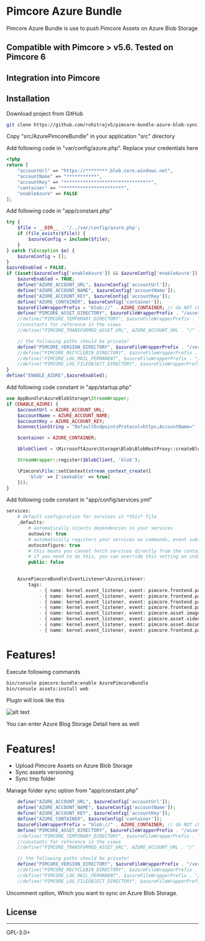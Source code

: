# Pimcore Azure Bundle

Pimcore Azure Bundle is use to push Pimcore Assets on Azure Blob Storage

## Compatible with Pimcore > v5.6. Tested on Pimcore 6

## Integration into Pimcore

## Installation

Download project from GitHub
```bash
git clone https://github.com/rohitrajv5/pimcore-bundle-azure-blob-sync.git
```

Copy "src/AzurePimcoreBundle" in your application "src" directory

Add following code in "var/config/azure.php". Replace your credentials here
```php
<?php 
return [
    "accountUrl" => "https://********.blob.core.windows.net",
    "accountName" => "***********",
    "accountKey" => "********************************",
    "container" => "***********************",
    "enableAzure" => FALSE
];
```

Add following code in "app/constant.php" 
```php
try {
    $file = __DIR__ . '/../var/config/azure.php';
    if (file_exists($file)) {
        $azureConfig = include($file);
    }
} catch (\Exception $e) {
    $azureConfig = [];
}
$azureEnabled = FALSE;
if (isset($azureConfig['enableAzure']) && $azureConfig['enableAzure']) {
    $azureEnabled = TRUE;
    define("AZURE_ACCOUNT_URL", $azureConfig['accountUrl']);
    define("AZURE_ACCOUNT_NAME", $azureConfig['accountName']);
    define("AZURE_ACCOUNT_KEY", $azureConfig['accountKey']);
    define("AZURE_CONTAINER", $azureConfig['container']);   
    $azureFileWrapperPrefix = "blob://" . AZURE_CONTAINER; // do NOT change    
    define("PIMCORE_ASSET_DIRECTORY", $azureFileWrapperPrefix . "/assets");
    //define("PIMCORE_TEMPORARY_DIRECTORY", $azureFileWrapperPrefix . "/tmp");
    //constants for reference in the views
    //define("PIMCORE_TRANSFORMED_ASSET_URL", AZURE_ACCOUNT_URL . "/" . AZURE_CONTAINER . "/assets");

    // the following paths should be private!
    define("PIMCORE_VERSION_DIRECTORY", $azureFileWrapperPrefix . "/versions");
    //define("PIMCORE_RECYCLEBIN_DIRECTORY", $azureFileWrapperPrefix . "/recyclebin");
    //define("PIMCORE_LOG_MAIL_PERMANENT", $azureFileWrapperPrefix . "/email");
    //define("PIMCORE_LOG_FILEOBJECT_DIRECTORY", $azureFileWrapperPrefix . "/fileobjects");
}
define("ENABLE_AZURE",$azureEnabled);
```
Add following code constant in "app/startup.php" 
```php
use AppBundle\AzureBlobStorage\StreamWrapper;
if (ENABLE_AZURE) {
    $accountUrl = AZURE_ACCOUNT_URL;
    $accountName = AZURE_ACCOUNT_NAME;
    $accountKey = AZURE_ACCOUNT_KEY;
    $connectionString = "DefaultEndpointsProtocol=https;AccountName=" . $accountName . ";AccountKey=" . $accountKey;

    $container = AZURE_CONTAINER;

    $blobClient = \MicrosoftAzure\Storage\Blob\BlobRestProxy::createBlobService($connectionString);

    StreamWrapper::register($blobClient, 'blob');

    \Pimcore\File::setContext(stream_context_create([
        'blob' => ['seekable' => true]
    ]));
}
```
Add following code constant in "app/config/services.yml" 
```php
services:
    # default configuration for services in *this* file
    _defaults:
        # automatically injects dependencies in your services
        autowire: true
        # automatically registers your services as commands, event subscribers, etc.
        autoconfigure: true
        # this means you cannot fetch services directly from the container via $container->get()
        # if you need to do this, you can override this setting on individual services
        public: false

      
    AzurePimcoreBundle\EventListener\AzureListener:
        tags:
            - { name: kernel.event_listener, event: pimcore.frontend.path.asset.image.thumbnail, method: onFrontendPathThumbnail }
            - { name: kernel.event_listener, event: pimcore.frontend.path.asset.document.image-thumbnail, method: onFrontendPathThumbnail }
            - { name: kernel.event_listener, event: pimcore.frontend.path.asset.video.image-thumbnail, method: onFrontendPathThumbnail }
            - { name: kernel.event_listener, event: pimcore.frontend.path.asset.video.thumbnail, method: onFrontendPathThumbnail }
            - { name: kernel.event_listener, event: pimcore.asset.image.thumbnail, method: onAssetThumbnailCreated }
            - { name: kernel.event_listener, event: pimcore.asset.video.image-thumbnail, method: onAssetThumbnailCreated }
            - { name: kernel.event_listener, event: pimcore.asset.document.image-thumbnail, method: onAssetThumbnailCreated }
            - { name: kernel.event_listener, event: pimcore.frontend.path.asset, method: onFrontEndPathAsset }
```

# Features!

Execute following commands
```bash
bin/console pimcore:bundle:enable AzurePimcoreBundle
bin/console assets:install web
```
Plugin will look like this

![alt text](https://i.postimg.cc/Gtp6TJkn/Screenshot-from-2020-07-07-13-47-41.png)

You can enter Azure Blog Storage Detail here as well

# Features!

  - Upload Pimcore Assets on Azure Blob Storage
  - Sync assets versioning 
  - Sync tmp folder

Manage folder sync option from "app/constant.php"
```php
    define("AZURE_ACCOUNT_URL", $azureConfig['accountUrl']);
    define("AZURE_ACCOUNT_NAME", $azureConfig['accountName']);
    define("AZURE_ACCOUNT_KEY", $azureConfig['accountKey']);
    define("AZURE_CONTAINER", $azureConfig['container']);   
    $azureFileWrapperPrefix = "blob://" . AZURE_CONTAINER; // do NOT change    
    define("PIMCORE_ASSET_DIRECTORY", $azureFileWrapperPrefix . "/assets");
    //define("PIMCORE_TEMPORARY_DIRECTORY", $azureFileWrapperPrefix . "/tmp");
    //constants for reference in the views
    //define("PIMCORE_TRANSFORMED_ASSET_URL", AZURE_ACCOUNT_URL . "/" . AZURE_CONTAINER . "/assets");

    // the following paths should be private!
    define("PIMCORE_VERSION_DIRECTORY", $azureFileWrapperPrefix . "/versions");
    //define("PIMCORE_RECYCLEBIN_DIRECTORY", $azureFileWrapperPrefix . "/recyclebin");
    //define("PIMCORE_LOG_MAIL_PERMANENT", $azureFileWrapperPrefix . "/email");
    //define("PIMCORE_LOG_FILEOBJECT_DIRECTORY", $azureFileWrapperPrefix . "/fileobjects");
```
Uncomment option, Which you want to sync on Azure Blob Storage.

## License
----
GPL-3.0+
